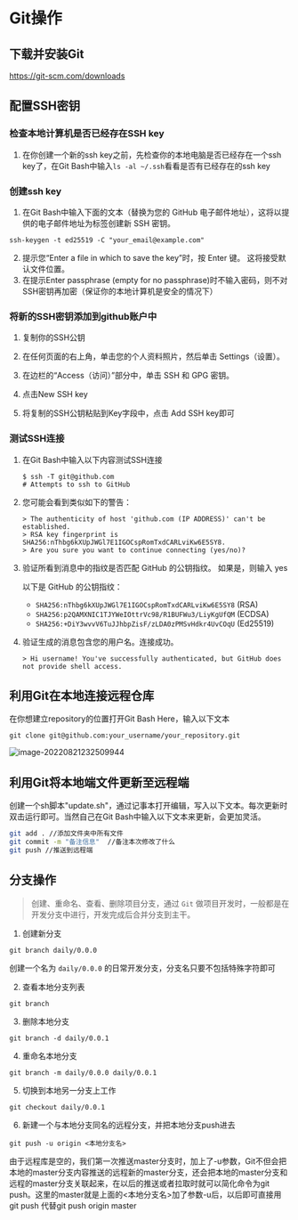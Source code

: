 # Git操作

## 下载并安装Git

https://git-scm.com/downloads

## 配置SSH密钥

### 检查本地计算机是否已经存在SSH key

1. 在你创建一个新的ssh key之前，先检查你的本地电脑是否已经存在一个ssh key了，在Git Bash中输入`ls -al ~/.ssh`看看是否有已经存在的ssh key



### 创建ssh key

1. 在Git Bash中输入下面的文本（替换为您的 GitHub 电子邮件地址），这将以提供的电子邮件地址为标签创建新 SSH 密钥。

```shell
ssh-keygen -t ed25519 -C "your_email@example.com"
```

2. 提示您“Enter a file in which to save the key”时，按 Enter 键。 这将接受默认文件位置。
2. 在提示Enter passphrase (empty for no passphrase)时不输入密码，则不对SSH密钥再加密（保证你的本地计算机是安全的情况下）



### 将新的SSH密钥添加到github账户中


1. 复制你的SSH公钥

2. 在任何页面的右上角，单击您的个人资料照片，然后单击 Settings（设置）。

3. 在边栏的“Access（访问）”部分中，单击  SSH 和 GPG 密钥。

4. 点击New SSH key

5. 将复制的SSH公钥粘贴到Key字段中，点击 Add SSH key即可



### 测试SSH连接

1. 在Git Bash中输入以下内容测试SSH连接

   ```shell
   $ ssh -T git@github.com
   # Attempts to ssh to GitHub
   ```

2. 您可能会看到类似如下的警告：

   ```shell
   > The authenticity of host 'github.com (IP ADDRESS)' can't be established.
   > RSA key fingerprint is SHA256:nThbg6kXUpJWGl7E1IGOCspRomTxdCARLviKw6E5SY8.
   > Are you sure you want to continue connecting (yes/no)?
   ```

3. 验证所看到消息中的指纹是否匹配 GitHub 的公钥指纹。 如果是，则输入 yes

   以下是 GitHub 的公钥指纹：

   - `SHA256:nThbg6kXUpJWGl7E1IGOCspRomTxdCARLviKw6E5SY8` (RSA)
   - `SHA256:p2QAMXNIC1TJYWeIOttrVc98/R1BUFWu3/LiyKgUfQM` (ECDSA)
   - `SHA256:+DiY3wvvV6TuJJhbpZisF/zLDA0zPMSvHdkr4UvCOqU` (Ed25519)

4. 验证生成的消息包含您的用户名。连接成功。

   ```shell
   > Hi username! You've successfully authenticated, but GitHub does not provide shell access.
   ```



## 利用Git在本地连接远程仓库

在你想建立repository的位置打开Git Bash Here，输入以下文本

```shell
git clone git@github.com:your_username/your_repository.git
```

![image-20220821232509944](C:\Users\54690\AppData\Roaming\Typora\typora-user-images\image-20220821232509944.png)



## 利用Git将本地端文件更新至远程端

创建一个sh脚本"update.sh"，通过记事本打开编辑，写入以下文本。每次更新时双击运行即可。当然自己在Git Bash中输入以下文本来更新，会更加灵活。

```sh
git add . //添加文件夹中所有文件
git commit -m "备注信息"  //备注本次修改了什么
git push //推送到远程端
```



## 分支操作

> 创建、重命名、查看、删除项目分支，通过 `Git` 做项目开发时，一般都是在开发分支中进行，开发完成后合并分支到主干。

1. 创建新分支
```
git branch daily/0.0.0
```
创建一个名为 `daily/0.0.0` 的日常开发分支，分支名只要不包括特殊字符即可

2. 查看本地分支列表
```
git branch
```


3. 删除本地分支
```
git branch -d daily/0.0.1
```

4. 重命名本地分支
```
git branch -m daily/0.0.0 daily/0.0.1
```

5. 切换到本地另一分支上工作
```
git checkout daily/0.0.1
```

6. 新建一个与本地分支同名的远程分支，并把本地分支push进去

```
git push -u origin <本地分⽀名> 
```
由于远程库是空的，我们第⼀次推送master分⽀时，加上了-u参数，Git不但会把本地的master分⽀内容推送的远程新的master分⽀，还会把本地的master分⽀和远程的master分⽀关联起来，在以后的推送或者拉取时就可以简化命令为git push。这⾥的master就是上⾯的<本地分⽀名>加了参数-u后，以后即可直接⽤git push 代替git push origin master
